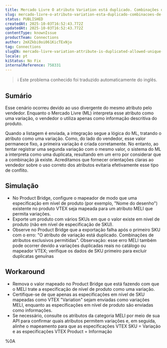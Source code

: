 ```yaml
---
title: Mercado Livre O atributo Variation está duplicado. Combinações de atributos exclusivos permitidas.
slug: mercado-livre-o-atributo-variation-esta-duplicado-combinacoes-de-atributos-exclusivos-permitidas
status: PUBLISHED
createdAt: 2025-10-03T16:52:43.772Z
updatedAt: 2025-10-03T16:52:43.772Z
contentType: knownIssue
productTeam: Connections
author: 2mXZkbi0oi061KicTExNjo
tag: Connections
slugEN: mercado-livre-variation-attribute-is-duplicated-allowed-unique-attributes-combinations
locale: pt
kiStatus: No Fix
internalReference: 758331
---
```


>ℹ️ Este problema conhecido foi traduzido automaticamente do inglês.

## Sumário


Esse cenário ocorreu devido ao uso divergente do mesmo atributo pelo vendedor. Enquanto o Mercado Livre (ML) interpreta esse atributo como uma variação, o vendedor o utiliza apenas como informação descritiva do produto.

Quando a listagem é enviada, a integração segue a lógica do ML, tratando o atributo como uma variação. Como, do lado do vendedor, esse valor permanece fixo, a primeira variação é criada corretamente. No entanto, ao tentar registrar uma segunda variação com o mesmo valor, o sistema do ML a interpreta como uma duplicata, resultando em um erro por considerar que a combinação já existe. Acreditamos que fornecer orientações claras ao vendedor sobre o uso correto dos atributos evitaria efetivamente esse tipo de conflito.
## Simulação



- No Product Bridge, configure o mapeador de modo que uma especificação em nível de produto (por exemplo, "Nome do desenho") existente no produto VTEX seja mapeada para um atributo MELI que permita variações.
- Exporte um produto com vários SKUs em que o valor existe em nível de produto (não em nível de especificação de SKU).
- Observe no Product Bridge que a exportação falha após o primeiro SKU com o erro: "O atributo de variação está duplicado. Combinações de atributos exclusivos permitidas". Observação: esse erro MELI também pode ocorrer devido a variações duplicadas reais no catálogo ou mapeador VTEX; verifique os dados de SKU primeiro para excluir duplicatas genuínas
## Workaround



- Remova o valor mapeado no Product Bridge que está fazendo com que o MELI trate a especificação de nível de produto como uma variação.
- Certifique-se de que apenas as especificações em nível de SKU mapeadas como VTEX "Variation" sejam enviadas como variações MELI, enquanto as especificações em nível de produto são enviadas como informações.
- Se necessário, consulte os atributos da categoria MELI por meio de sua API para confirmar quais atributos permitem variações e, em seguida, alinhe o mapeamento para que as especificações VTEX SKU = Variação e as especificações VTEX Product = Informação


%0A